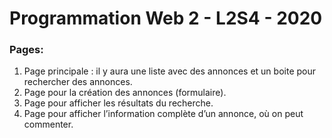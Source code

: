 # Programmation Web 2 - L2S4 - 2020

### Pages:
  1. Page principale : il y aura une liste avec des annonces et un boite pour rechercher des annonces.
  2. Page pour la création des annonces (formulaire).
  3. Page pour afficher les résultats du recherche.
  4. Page pour afficher l’information complète d’un annonce, où on peut commenter.